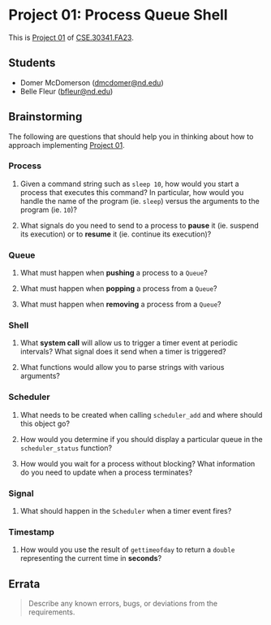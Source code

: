 # Project 01: Process Queue Shell

This is [Project 01] of [CSE.30341.FA23].

## Students

- Domer McDomerson (dmcdomer@nd.edu)
- Belle Fleur (bfleur@nd.edu)

## Brainstorming

The following are questions that should help you in thinking about how to
approach implementing [Project 01].

### Process

1. Given a command string such as `sleep 10`, how would you start a process
   that executes this command?  In particular, how would you handle the name of
   the program (ie. `sleep`) versus the arguments to the program (ie. `10`)?

2. What signals do you need to send to a process to **pause** it (ie. suspend
   its execution) or to **resume** it (ie. continue its execution)?

### Queue

1. What must happen when **pushing** a process to a `Queue`?

2. What must happen when **popping** a process from a `Queue`?

3. What must happen when **removing** a process from a `Queue`?

### Shell

1. What **system call** will allow us to trigger a timer event at periodic
   intervals?  What signal does it send when a timer is triggered?

2. What functions would allow you to parse strings with various arguments?

### Scheduler

1. What needs to be created when calling `scheduler_add` and where should this
   object go?

2. How would you determine if you should display a particular queue in the
   `scheduler_status` function?

3. How would you wait for a process without blocking? What information do you
   need to update when a process terminates?

### Signal

1. What should happen in the `Scheduler` when a timer event fires?

### Timestamp

1. How would you use the result of `gettimeofday` to return a `double`
   representing the current time in **seconds**?

## Errata

> Describe any known errors, bugs, or deviations from the requirements.

[Project 01]:       https://www3.nd.edu/~pbui/teaching/cse.30341.fa23/project01.html
[CSE.30341.FA23]:   https://www3.nd.edu/~pbui/teaching/cse.30341.fa23/
